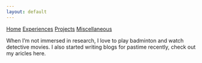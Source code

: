 ```yaml
---
layout: default
---
```

<div class="topnav">
  <a href="/">Home</a>
  <a href="./experiences.html">Experiences</a>
  <a href="./projects.html">Projects</a>
  <a href="./miscell.html" class="active">Miscellaneous</a>
</div>

When I’m not immersed in research, I love to play badminton and watch detective movies. I also started writing blogs for pastime recently, check out my aricles here.